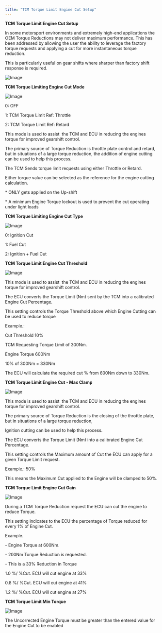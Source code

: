 ```yaml
---
title: "TCM Torque Limit Engine Cut Setup"
---
```


**TCM Torque Limit Engine Cut Setup**&nbsp;


In some motorsport environments and extremely high-end applications the OEM Torque Reductions may not deliver maximum performance. This has been addressed by allowing the user the ability to leverage the factory torque requests and applying a cut for more instantaneous torque reduction.&nbsp;

This is particularly useful on gear shifts where sharper than factory shift response is required.&nbsp;


![Image](</lib/AAAA71.jpg>)


**TCM Torque Limiting Engine Cut Mode**


![Image](</lib/AAAA56.jpg>)


&#48;: OFF&nbsp;

&#49;: TCM Torque Limit Ref: Throttle&nbsp;

&#50;: TCM Torque Limit Ref: Retard&nbsp;


This mode is used to assist&nbsp; the TCM and ECU in reducing the engines torque for improved gearshift control.&nbsp;

The primary source of Torque Reduction is throttle plate control and retard, but in situations of a large torque reduction, the addition of engine cutting can be used to help this process.&nbsp;


The TCM Sends torque limit requests using either Throttle or Retard. &nbsp;

Either torque value can be selected as the reference for the engine cutting calculation.


\* ONLY gets applied on the Up-shift

\* A minimum Engine Torque lockout is used to prevent the cut operating under light loads


**TCM Torque Limiting Engine Cut Type**&nbsp;


![Image](</lib/AAAA58.jpg>)


&#48;: Ignition Cut

&#49;: Fuel Cut

&#50;: Ignition + Fuel Cut


**TCM Torque Limit Engine Cut Threshold**&nbsp;


![Image](</lib/AAAA59.jpg>)


This mode is used to assist&nbsp; the TCM and ECU in reducing the engines torque for improved gearshift control. &nbsp;

The ECU converts the Torque Limit (Nm) sent by the TCM into a calibrated Engine Cut Percentage.


This setting controls the Torque Threshold above which Engine Cutting can be used to reduce torque&nbsp;


Example.:&nbsp;

Cut Threshold 10%

TCM Requesting Torque Limit of 300Nm.&nbsp;

Engine Torque 600Nm


&#49;0% of 300Nm = 330Nm


The ECU will calculate the required cut % from 600Nm down to 330Nm.


**TCM Torque Limit Engine Cut - Max Clamp**&nbsp;


![Image](</lib/AAAA60.jpg>)&nbsp;


This mode is used to assist&nbsp; the TCM and ECU in reducing the engines torque for improved gearshift control.&nbsp;

The primary source of Torque Reduction is the closing of the throttle plate, but in situations of a large torque reduction,&nbsp;

Ignition cutting can be used to help this process.&nbsp;


The ECU converts the Torque Limit (Nm) into a calibrated Engine Cut Percentage.


This setting controls the Maximum amount of Cut the ECU can apply for a given Torque Limit request.&nbsp;


Example.: 50%


This means the Maximum Cut applied to the Engine will be clamped to 50%.


**TCM Torque Limit Engine Cut Gain**&nbsp;


![Image](</lib/AAAA61.jpg>)


During a TCM Torque Reduction request the ECU can cut the engine to reduce Torque.&nbsp;

This setting indicates to the ECU the percentage of Torque reduced for every 1% of Engine Cut.


Example. &nbsp;

\- Engine Torque at 600Nm.

\- 200Nm Torque Reduction is requested.

\- This is a 33% Reduction in Torque


&#49;.0 %/ %Cut. ECU will cut engine at 33%

&#48;.8 %/ %Cut. ECU will cut engine at 41%

&#49;.2 %/ %Cut. ECU will cut engine at 27%


**TCM Torque Limit Min Torque** &nbsp;


![Image](</lib/AAAA62.jpg>)


The Uncorrected Engine Torque must be greater than the entered value for the Engine Cut to be enabled



